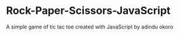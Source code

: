 # Rock-Paper-Scissors-JavaScript
 A simple game of tic tac toe created with JavaScript by adindu okoro
